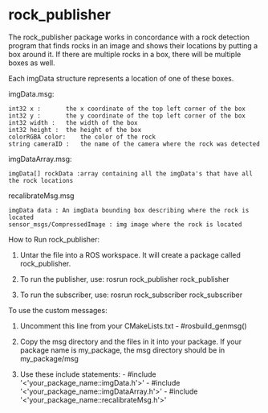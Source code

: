 rock_publisher
==============

The rock_publisher package works in concordance with a rock detection program that 
finds rocks in an image and shows their locations by putting a box around it. If 
there are multiple rocks in a box, there will be multiple boxes as well. 

Each imgData structure represents a location of one of these boxes.

imgData.msg:

    int32 x :		the x coordinate of the top left corner of the box
    int32 y : 		the y coordinate of the top left corner of the box
    int32 width : 	the width of the box
    int32 height : 	the height of the box
    colorRGBA color:  	the color of the rock 
    string cameraID : 	the name of the camera where the rock was detected 

imgDataArray.msg:

    imgData[] rockData :array containing all the imgData's that have all the rock locations

recalibrateMsg.msg

    imgData data : An imgData bounding box describing where the rock is located
    sensor_msgs/CompressedImage : img image where the rock is located

How to Run rock_publisher:
  1. Untar the file into a ROS workspace. It will create a package called rock_publisher.

  2. To run the publisher, use:
    rosrun rock_publisher rock_publisher

  3. To run the subscriber, use:
    rosrun rock_subscriber rock_subscriber
    
To use the custom messages:
  1. Uncomment this line from your CMakeLists.txt
    - #rosbuild_genmsg()
  2. Copy the msg directory and the files in it into your package.
     If your package name is my_package, the msg directory should be in my_package/msg

  3. Use these include statements:
    - #include '<'your_package_name::imgData.h'>'
    - #include '<'your_package_name::imgDataArray.h'>'
    - #include '<'your_package_name::recalibrateMsg.h'>'
    


